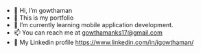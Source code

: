 - 👋 Hi, I’m gowthaman
- 👀 This is my portfolio
- 🌱 I’m currently learning mobile application development.
- 📫 You can reach me at gowthamanks17@gmail.com
- 🔗 My Linkedin profile https://www.linkedin.com/in/igowthaman/
